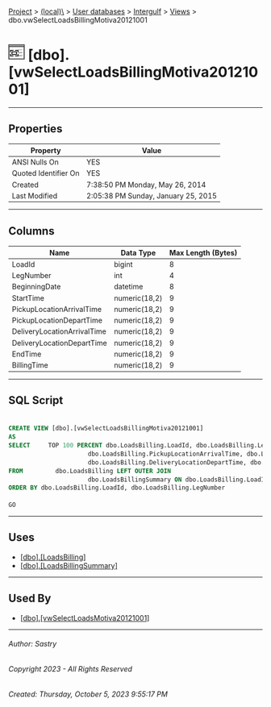 #### 

[Project](../../../../index.md) > [(local)\\](../../../index.md) > [User databases](../../index.md) > [Intergulf](../index.md) > [Views](Views.md) > dbo.vwSelectLoadsBillingMotiva20121001

# ![Views](../../../../Images/View32.png) [dbo].[vwSelectLoadsBillingMotiva20121001]

---

## <a name="#properties"></a>Properties

| Property | Value |
|---|---|
| ANSI Nulls On | YES |
| Quoted Identifier On | YES |
| Created | 7:38:50 PM Monday, May 26, 2014 |
| Last Modified | 2:05:38 PM Sunday, January 25, 2015 |


---

## <a name="#columns"></a>Columns

| Name | Data Type | Max Length (Bytes) |
|---|---|---|
| LoadId | bigint | 8 |
| LegNumber | int | 4 |
| BeginningDate | datetime | 8 |
| StartTime | numeric(18,2) | 9 |
| PickupLocationArrivalTime | numeric(18,2) | 9 |
| PickupLocationDepartTime | numeric(18,2) | 9 |
| DeliveryLocationArrivalTime | numeric(18,2) | 9 |
| DeliveryLocationDepartTime | numeric(18,2) | 9 |
| EndTime | numeric(18,2) | 9 |
| BillingTime | numeric(18,2) | 9 |


---

## <a name="#sqlscript"></a>SQL Script

```sql

CREATE VIEW [dbo].[vwSelectLoadsBillingMotiva20121001]
AS
SELECT     TOP 100 PERCENT dbo.LoadsBilling.LoadId, dbo.LoadsBilling.LegNumber, dbo.LoadsBilling.BeginningDate, dbo.LoadsBilling.StartTime, 
                      dbo.LoadsBilling.PickupLocationArrivalTime, dbo.LoadsBilling.PickupLocationDepartTime, dbo.LoadsBilling.DeliveryLocationArrivalTime, 
                      dbo.LoadsBilling.DeliveryLocationDepartTime, dbo.LoadsBilling.EndTime, dbo.LoadsBillingSummary.BillingTime
FROM         dbo.LoadsBilling LEFT OUTER JOIN
                      dbo.LoadsBillingSummary ON dbo.LoadsBilling.LoadId = dbo.LoadsBillingSummary.LoadId
ORDER BY dbo.LoadsBilling.LoadId, dbo.LoadsBilling.LegNumber

GO

```


---

## <a name="#uses"></a>Uses

* [[dbo].[LoadsBilling]](../Tables/dbo_LoadsBilling.md)
* [[dbo].[LoadsBillingSummary]](../Tables/dbo_LoadsBillingSummary.md)


---

## <a name="#usedby"></a>Used By

* [[dbo].[vwSelectLoadsMotiva20121001]](dbo_vwSelectLoadsMotiva20121001.md)


---

###### Author:  Sastry

###### Copyright 2023 - All Rights Reserved

###### Created: Thursday, October 5, 2023 9:55:17 PM

